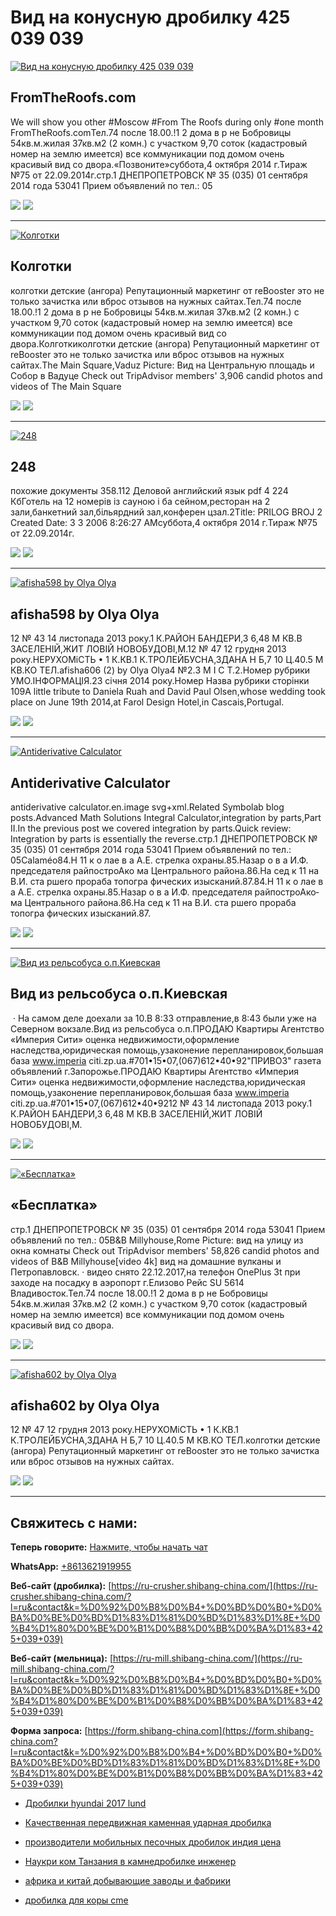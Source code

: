 # Вид на конусную дробилку 425 039 039

<a href="https://swt.shibang-china.com/?l=ru&img&k=%D0%92%D0%B8%D0%B4+%D0%BD%D0%B0+%D0%BA%D0%BE%D0%BD%D1%83%D1%81%D0%BD%D1%83%D1%8E+%D0%B4%D1%80%D0%BE%D0%B1%D0%B8%D0%BB%D0%BA%D1%83+425+039+039" target="_blank">![Вид на конусную дробилку 425 039 039](http://static.shibang-china.com/all-800x300/314.jpg)</a>

## FromTheRoofs.com
We will show you other #Moscow #From The Roofs during only #one month FromTheRoofs.comТел.74 после 18.00.!1 &#173;2 дома в р не Бобровицы 54кв.м.жилая 37кв.м2 (2 комн.) с участком 9,70 соток (кадастровый номер на землю имеется) все коммуникации под домом очень красивый вид со двора.&#171;Позвоните&#187;суббота,4 октября 2014 г.Тираж №75 от 22.09.2014г.стр.1 ДНЕПРОПЕТРОВСК № 35 (035) 01 сентября 2014 года 53041 Прием объявлений по тел.: 05


<a href="https://whatsapp.shibangsoft.com/WhatsApp.php" target="_blank" title="WhatsApp">![](http://static.shibang-china.com/icon/whatsapp.png)</a> <a href="https://swt.shibang-china.com/?l=ru&icon&k=%D0%92%D0%B8%D0%B4+%D0%BD%D0%B0+%D0%BA%D0%BE%D0%BD%D1%83%D1%81%D0%BD%D1%83%D1%8E+%D0%B4%D1%80%D0%BE%D0%B1%D0%B8%D0%BB%D0%BA%D1%83+425+039+039" target="_blank">![](http://static.shibang-china.com/icon/chat-ru.png)</a>

---

<a href="https://swt.shibang-china.com/?l=ru&img&k=%D0%92%D0%B8%D0%B4+%D0%BD%D0%B0+%D0%BA%D0%BE%D0%BD%D1%83%D1%81%D0%BD%D1%83%D1%8E+%D0%B4%D1%80%D0%BE%D0%B1%D0%B8%D0%BB%D0%BA%D1%83+425+039+039" target="_blank">![Колготки](http://static.shibang-china.com/all-800x300/97.jpg)</a>

## Колготки
колготки детские (ангора) Репутационный маркетинг от reBooster это не только зачистка или вброс отзывов на нужных сайтах.Тел.74 после 18.00.!1 &#173;2 дома в р не Бобровицы 54кв.м.жилая 37кв.м2 (2 комн.) с участком 9,70 соток (кадастровый номер на землю имеется) все коммуникации под домом очень красивый вид со двора.Колготкиколготки детские (ангора) Репутационный маркетинг от reBooster это не только зачистка или вброс отзывов на нужных сайтах.The Main Square,Vaduz Picture: Вид на Центральную площадь и Собор в Вадуце Check out TripAdvisor members' 3,906 candid photos and videos of The Main Square


<a href="https://whatsapp.shibangsoft.com/WhatsApp.php" target="_blank" title="WhatsApp">![](http://static.shibang-china.com/icon/whatsapp.png)</a> <a href="https://swt.shibang-china.com/?l=ru&icon&k=%D0%92%D0%B8%D0%B4+%D0%BD%D0%B0+%D0%BA%D0%BE%D0%BD%D1%83%D1%81%D0%BD%D1%83%D1%8E+%D0%B4%D1%80%D0%BE%D0%B1%D0%B8%D0%BB%D0%BA%D1%83+425+039+039" target="_blank">![](http://static.shibang-china.com/icon/chat-ru.png)</a>

---

<a href="https://swt.shibang-china.com/?l=ru&img&k=%D0%92%D0%B8%D0%B4+%D0%BD%D0%B0+%D0%BA%D0%BE%D0%BD%D1%83%D1%81%D0%BD%D1%83%D1%8E+%D0%B4%D1%80%D0%BE%D0%B1%D0%B8%D0%BB%D0%BA%D1%83+425+039+039" target="_blank">![248](http://static.shibang-china.com/all-800x300/421.jpg)</a>

## 248
похожие документы 358.112 Деловой английский язык pdf 4 224 КбГотель на 12 номерів із сауною і ба сейном,ресторан на 2 зали,банкетний зал,більярдний зал,конферен цзал.2Title: PRILOG BROJ 2 Created Date: 3 3 2006 8:26:27 AMсуббота,4 октября 2014 г.Тираж №75 от 22.09.2014г.


<a href="https://whatsapp.shibangsoft.com/WhatsApp.php" target="_blank" title="WhatsApp">![](http://static.shibang-china.com/icon/whatsapp.png)</a> <a href="https://swt.shibang-china.com/?l=ru&icon&k=%D0%92%D0%B8%D0%B4+%D0%BD%D0%B0+%D0%BA%D0%BE%D0%BD%D1%83%D1%81%D0%BD%D1%83%D1%8E+%D0%B4%D1%80%D0%BE%D0%B1%D0%B8%D0%BB%D0%BA%D1%83+425+039+039" target="_blank">![](http://static.shibang-china.com/icon/chat-ru.png)</a>

---

<a href="https://swt.shibang-china.com/?l=ru&img&k=%D0%92%D0%B8%D0%B4+%D0%BD%D0%B0+%D0%BA%D0%BE%D0%BD%D1%83%D1%81%D0%BD%D1%83%D1%8E+%D0%B4%D1%80%D0%BE%D0%B1%D0%B8%D0%BB%D0%BA%D1%83+425+039+039" target="_blank">![afisha598 by Olya Olya](http://static.shibang-china.com/all-800x300/830.jpg)</a>

## afisha598 by Olya Olya
12 № 43 14 листопада 2013 року.1 К.РАЙОН БАНДЕРИ,3 6,48 М КВ.В ЗАСЕЛЕНІЙ,ЖИТ ЛОВІЙ НОВОБУДОВІ,М.12 № 47 12 грудня 2013 року.НЕРУХОМiСТЬ • 1 К.КВ.1 К.ТРОЛЕЙБУСНА,ЗДАНА Н Б,7 10 Ц.40.5 М КВ.КО ТЕЛ.afisha606 (2) by Olya Olya4 №2.З М І С Т.2.Номер рубрики УМО.ІНФОРМАЦІЯ.23 січня 2014 року.Номер Назва рубрики сторінки 109A little tribute to Daniela Ruah and David Paul Olsen,whose wedding took place on June 19th 2014,at Farol Design Hotel,in Cascais,Portugal.


<a href="https://whatsapp.shibangsoft.com/WhatsApp.php" target="_blank" title="WhatsApp">![](http://static.shibang-china.com/icon/whatsapp.png)</a> <a href="https://swt.shibang-china.com/?l=ru&icon&k=%D0%92%D0%B8%D0%B4+%D0%BD%D0%B0+%D0%BA%D0%BE%D0%BD%D1%83%D1%81%D0%BD%D1%83%D1%8E+%D0%B4%D1%80%D0%BE%D0%B1%D0%B8%D0%BB%D0%BA%D1%83+425+039+039" target="_blank">![](http://static.shibang-china.com/icon/chat-ru.png)</a>

---

<a href="https://swt.shibang-china.com/?l=ru&img&k=%D0%92%D0%B8%D0%B4+%D0%BD%D0%B0+%D0%BA%D0%BE%D0%BD%D1%83%D1%81%D0%BD%D1%83%D1%8E+%D0%B4%D1%80%D0%BE%D0%B1%D0%B8%D0%BB%D0%BA%D1%83+425+039+039" target="_blank">![Antiderivative Calculator](http://static.shibang-china.com/all-800x300/1457.jpg)</a>

## Antiderivative Calculator
antiderivative calculator.en.image svg+xml.Related Symbolab blog posts.Advanced Math Solutions Integral Calculator,integration by parts,Part II.In the previous post we covered integration by parts.Quick review: Integration by parts is essentially the reverse.стр.1 ДНЕПРОПЕТРОВСК № 35 (035) 01 сентября 2014 года 53041 Прием объявлений по тел.: 05Calam&#233;o84.Н 11 к о лае в а А.Е. стрелка охраны.85.Назар о в а И.Ф. председателя райпостроАко&#173; ма Центрального района.86.На сед к 11 на В.И. ста ршеrо прораба топогра&#173; фических изысканий.87.84.Н 11 к о лае в а А.Е. стрелка охраны.85.Назар о в а И.Ф. председателя райпостроАко&#173; ма Центрального района.86.На сед к 11 на В.И. ста ршеrо прораба топогра&#173; фических изысканий.87.


<a href="https://whatsapp.shibangsoft.com/WhatsApp.php" target="_blank" title="WhatsApp">![](http://static.shibang-china.com/icon/whatsapp.png)</a> <a href="https://swt.shibang-china.com/?l=ru&icon&k=%D0%92%D0%B8%D0%B4+%D0%BD%D0%B0+%D0%BA%D0%BE%D0%BD%D1%83%D1%81%D0%BD%D1%83%D1%8E+%D0%B4%D1%80%D0%BE%D0%B1%D0%B8%D0%BB%D0%BA%D1%83+425+039+039" target="_blank">![](http://static.shibang-china.com/icon/chat-ru.png)</a>

---

<a href="https://swt.shibang-china.com/?l=ru&img&k=%D0%92%D0%B8%D0%B4+%D0%BD%D0%B0+%D0%BA%D0%BE%D0%BD%D1%83%D1%81%D0%BD%D1%83%D1%8E+%D0%B4%D1%80%D0%BE%D0%B1%D0%B8%D0%BB%D0%BA%D1%83+425+039+039" target="_blank">![Вид из рельсобуса о.п.Киевская](http://static.shibang-china.com/all-800x300/1163.jpg)</a>

## Вид из рельсобуса о.п.Киевская
&nbsp;&#0183;&#32;На самом деле доехали за 10.В 8:33 отправление,в 8:43 были уже на Северном вокзале.Вид из рельсобуса о.п.ПРОДАЮ Квартиры Агентство &#171;Империя Сити&#187; оценка недвижимости,оформление наследства,юридическая помощь,узаконение перепланировок,большая база www.imperia citi.zp.ua.#701•15•07,(067)612•40•92&quot;ПРИВОЗ&quot; газета объявлений г.Запорожье.ПРОДАЮ Квартиры Агентство &#171;Империя Сити&#187; оценка недвижимости,оформление наследства,юридическая помощь,узаконение перепланировок,большая база www.imperia citi.zp.ua.#701•15•07,(067)612•40•9212 № 43 14 листопада 2013 року.1 К.РАЙОН БАНДЕРИ,3 6,48 М КВ.В ЗАСЕЛЕНІЙ,ЖИТ ЛОВІЙ НОВОБУДОВІ,М.


<a href="https://whatsapp.shibangsoft.com/WhatsApp.php" target="_blank" title="WhatsApp">![](http://static.shibang-china.com/icon/whatsapp.png)</a> <a href="https://swt.shibang-china.com/?l=ru&icon&k=%D0%92%D0%B8%D0%B4+%D0%BD%D0%B0+%D0%BA%D0%BE%D0%BD%D1%83%D1%81%D0%BD%D1%83%D1%8E+%D0%B4%D1%80%D0%BE%D0%B1%D0%B8%D0%BB%D0%BA%D1%83+425+039+039" target="_blank">![](http://static.shibang-china.com/icon/chat-ru.png)</a>

---

<a href="https://swt.shibang-china.com/?l=ru&img&k=%D0%92%D0%B8%D0%B4+%D0%BD%D0%B0+%D0%BA%D0%BE%D0%BD%D1%83%D1%81%D0%BD%D1%83%D1%8E+%D0%B4%D1%80%D0%BE%D0%B1%D0%B8%D0%BB%D0%BA%D1%83+425+039+039" target="_blank">![&#171;Бесплатка&#187;](http://static.shibang-china.com/all-800x300/1008.jpg)</a>

## &#171;Бесплатка&#187;
стр.1 ДНЕПРОПЕТРОВСК № 35 (035) 01 сентября 2014 года 53041 Прием объявлений по тел.: 05B&amp;B Millyhouse,Rome Picture: вид на улицу из окна комнаты Check out TripAdvisor members' 58,826 candid photos and videos of B&amp;B Millyhouse[video 4k] вид на домашние вулканы и Петропавловск.&nbsp;&#0183;&#32;видео снято 22.12.2017,на телефон OnePlus 3t при заходе на посадку в аэропорт г.Елизово Рейс SU 5614 Владивосток.Тел.74 после 18.00.!1 &#173;2 дома в р не Бобровицы 54кв.м.жилая 37кв.м2 (2 комн.) с участком 9,70 соток (кадастровый номер на землю имеется) все коммуникации под домом очень красивый вид со двора.


<a href="https://whatsapp.shibangsoft.com/WhatsApp.php" target="_blank" title="WhatsApp">![](http://static.shibang-china.com/icon/whatsapp.png)</a> <a href="https://swt.shibang-china.com/?l=ru&icon&k=%D0%92%D0%B8%D0%B4+%D0%BD%D0%B0+%D0%BA%D0%BE%D0%BD%D1%83%D1%81%D0%BD%D1%83%D1%8E+%D0%B4%D1%80%D0%BE%D0%B1%D0%B8%D0%BB%D0%BA%D1%83+425+039+039" target="_blank">![](http://static.shibang-china.com/icon/chat-ru.png)</a>

---

<a href="https://swt.shibang-china.com/?l=ru&img&k=%D0%92%D0%B8%D0%B4+%D0%BD%D0%B0+%D0%BA%D0%BE%D0%BD%D1%83%D1%81%D0%BD%D1%83%D1%8E+%D0%B4%D1%80%D0%BE%D0%B1%D0%B8%D0%BB%D0%BA%D1%83+425+039+039" target="_blank">![afisha602 by Olya Olya](http://static.shibang-china.com/all-800x300/520.jpg)</a>

## afisha602 by Olya Olya
12 № 47 12 грудня 2013 року.НЕРУХОМiСТЬ • 1 К.КВ.1 К.ТРОЛЕЙБУСНА,ЗДАНА Н Б,7 10 Ц.40.5 М КВ.КО ТЕЛ.колготки детские (ангора) Репутационный маркетинг от reBooster это не только зачистка или вброс отзывов на нужных сайтах.

<a href="https://whatsapp.shibangsoft.com/WhatsApp.php" target="_blank" title="WhatsApp">![](http://static.shibang-china.com/icon/whatsapp.png)</a> <a href="https://swt.shibang-china.com/?l=ru&icon&k=%D0%92%D0%B8%D0%B4+%D0%BD%D0%B0+%D0%BA%D0%BE%D0%BD%D1%83%D1%81%D0%BD%D1%83%D1%8E+%D0%B4%D1%80%D0%BE%D0%B1%D0%B8%D0%BB%D0%BA%D1%83+425+039+039" target="_blank">![](http://static.shibang-china.com/icon/chat-ru.png)</a>

---
## Свяжитесь с нами:

**Теперь говорите:** [Нажмите, чтобы начать чат](https://swt.shibang-china.com?l=ru&contact&k=%D0%92%D0%B8%D0%B4+%D0%BD%D0%B0+%D0%BA%D0%BE%D0%BD%D1%83%D1%81%D0%BD%D1%83%D1%8E+%D0%B4%D1%80%D0%BE%D0%B1%D0%B8%D0%BB%D0%BA%D1%83+425+039+039)

**WhatsApp:**  [+8613621919955](https://whatsapp.shibangsoft.com/WhatsApp.php)

**Веб-сайт (дробилка):** [https://ru-crusher.shibang-china.com/](https://ru-crusher.shibang-china.com/?l=ru&contact&k=%D0%92%D0%B8%D0%B4+%D0%BD%D0%B0+%D0%BA%D0%BE%D0%BD%D1%83%D1%81%D0%BD%D1%83%D1%8E+%D0%B4%D1%80%D0%BE%D0%B1%D0%B8%D0%BB%D0%BA%D1%83+425+039+039)

**Веб-сайт (мельница):** [https://ru-mill.shibang-china.com/](https://ru-mill.shibang-china.com/?l=ru&contact&k=%D0%92%D0%B8%D0%B4+%D0%BD%D0%B0+%D0%BA%D0%BE%D0%BD%D1%83%D1%81%D0%BD%D1%83%D1%8E+%D0%B4%D1%80%D0%BE%D0%B1%D0%B8%D0%BB%D0%BA%D1%83+425+039+039)

**Форма запроса:** [https://form.shibang-china.com](https://form.shibang-china.com?l=ru&contact&k=%D0%92%D0%B8%D0%B4+%D0%BD%D0%B0+%D0%BA%D0%BE%D0%BD%D1%83%D1%81%D0%BD%D1%83%D1%8E+%D0%B4%D1%80%D0%BE%D0%B1%D0%B8%D0%BB%D0%BA%D1%83+425+039+039)

* [Дробилки hyundai 2017 lund](../125/%D0%94%D1%80%D0%BE%D0%B1%D0%B8%D0%BB%D0%BA%D0%B8%20hyundai%202017%20lund.md)

* [Качественная передвижная каменная ударная дробилка](../124/%D0%9A%D0%B0%D1%87%D0%B5%D1%81%D1%82%D0%B2%D0%B5%D0%BD%D0%BD%D0%B0%D1%8F%20%D0%BF%D0%B5%D1%80%D0%B5%D0%B4%D0%B2%D0%B8%D0%B6%D0%BD%D0%B0%D1%8F%20%D0%BA%D0%B0%D0%BC%D0%B5%D0%BD%D0%BD%D0%B0%D1%8F%20%D1%83%D0%B4%D0%B0%D1%80%D0%BD%D0%B0%D1%8F%20%D0%B4%D1%80%D0%BE%D0%B1%D0%B8%D0%BB%D0%BA%D0%B0.md)

* [производители мобильных песочных дробилок индия цена](../123/%D0%BF%D1%80%D0%BE%D0%B8%D0%B7%D0%B2%D0%BE%D0%B4%D0%B8%D1%82%D0%B5%D0%BB%D0%B8%20%D0%BC%D0%BE%D0%B1%D0%B8%D0%BB%D1%8C%D0%BD%D1%8B%D1%85%20%D0%BF%D0%B5%D1%81%D0%BE%D1%87%D0%BD%D1%8B%D1%85%20%D0%B4%D1%80%D0%BE%D0%B1%D0%B8%D0%BB%D0%BE%D0%BA%20%D0%B8%D0%BD%D0%B4%D0%B8%D1%8F%20%D1%86%D0%B5%D0%BD%D0%B0.md)

* [Наукри ком Танзания в камнедробилке инженер](../121/%D0%9D%D0%B0%D1%83%D0%BA%D1%80%D0%B8%20%D0%BA%D0%BE%D0%BC%20%D0%A2%D0%B0%D0%BD%D0%B7%D0%B0%D0%BD%D0%B8%D1%8F%20%D0%B2%20%D0%BA%D0%B0%D0%BC%D0%BD%D0%B5%D0%B4%D1%80%D0%BE%D0%B1%D0%B8%D0%BB%D0%BA%D0%B5%20%D0%B8%D0%BD%D0%B6%D0%B5%D0%BD%D0%B5%D1%80.md)

* [африка и китай добывающие заводы и фабрики](../124/%D0%B0%D1%84%D1%80%D0%B8%D0%BA%D0%B0%20%D0%B8%20%D0%BA%D0%B8%D1%82%D0%B0%D0%B9%20%D0%B4%D0%BE%D0%B1%D1%8B%D0%B2%D0%B0%D1%8E%D1%89%D0%B8%D0%B5%20%D0%B7%D0%B0%D0%B2%D0%BE%D0%B4%D1%8B%20%D0%B8%20%D1%84%D0%B0%D0%B1%D1%80%D0%B8%D0%BA%D0%B8.md)

* [дробилка для коры cme](../122/%D0%B4%D1%80%D0%BE%D0%B1%D0%B8%D0%BB%D0%BA%D0%B0%20%D0%B4%D0%BB%D1%8F%20%D0%BA%D0%BE%D1%80%D1%8B%20cme.md)